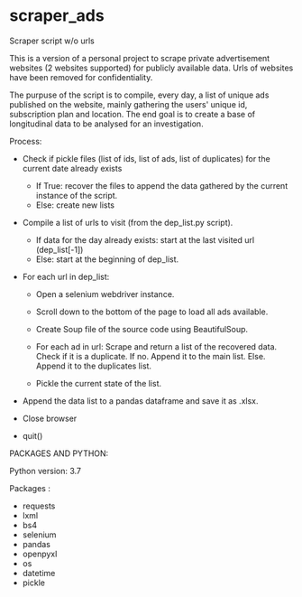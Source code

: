 # scraper_ads
Scraper script w/o urls

This is a version of a personal project to scrape private advertisement websites (2 websites supported) for publicly available data. Urls of websites have been removed for confidentiality.

The purpuse of the script is to compile, every day, a list of unique ads published on the website, mainly gathering the users' unique id, subscription plan and location.
The end goal is to create a base of longitudinal data to be analysed for an investigation.

Process:
- Check if pickle files (list of ids, list of ads, list of duplicates) for the current date already exists
  - If True:
    recover the files to append the data gathered by the current instance of the script.
  - Else:
    create new lists
  
- Compile a list of urls to visit (from the dep_list.py script).
  - If data for the day already exists:
    start at the last visited url (dep_list[-1])
  - Else: 
    start at the beginning of dep_list.
  
- For each url in dep_list:
    - Open a selenium webdriver instance.
    - Scroll down to the bottom of the page to load all ads available.
    - Create Soup file of the source code using BeautifulSoup.
  
    - For each ad in url:
      Scrape and return a list of the recovered data.
      Check if it is a duplicate.
        If no.
          Append it to the main list.
        Else.
          Append it to the duplicates list.
    
    - Pickle the current state of the list.

- Append the data list to a pandas dataframe and save it as .xlsx.

- Close browser
- quit()

PACKAGES AND PYTHON: 

Python version: 3.7

Packages :
  - requests
  - lxml 
  - bs4 
  - selenium
  - pandas
  - openpyxl
  - os
  - datetime
  - pickle
